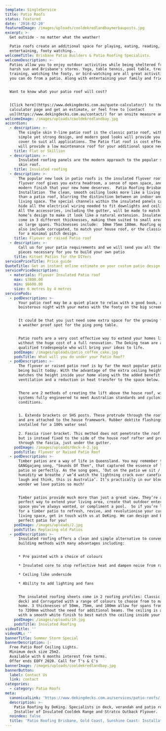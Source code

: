 ```yaml
---
template: SingleService
title: Patio Roofs
status: Featured
date: '2018-02-20'
featuredImage: /images/uploads/cooldekredlandbaymerbauposts.jpg
excerpt: >-
  Get outside - no matter what the weather!

  Patio roofs create an additional space for playing, eating, reading, storing,
  entertaining, footy watching..
welcomeTitle: Brisbane Patio Builders & Patio Roofing Specialists.
welcomeDescription: >-
  Patios allow you to enjoy outdoor activities while being sheltered from the
  harsh sun and Brisbane's storms. Yoga, table tennis, pool table, treadmill
  training, watching the footy, or bird-watching are all great activities that
  you can do from a patio. Along with entertaining your family and friends.


  Want to know what your patio roof will cost? 


  [Click here](https://www.dekingdecks.com.au/quote-calculator/) to the cost
  calculator page and get an estimate, or feel free to [contact
  us](https://www.dekingdecks.com.au/contact/) for an onsite measure and quote
welcomeImage: /images/uploads/cooldekredlandbay.jpg
accordion:
  - description: >-
      The single skin V-line patio roof is the classic patio roof, with its
      simple yet strong design, and modern good looks will provide you with a
      cover to suit all applications. The Patio flat roof is cost effective and
      will provide a low maintenance roof for your additional space needs
    title: Flat or Skillion
  - description: >-
      Insulated roofing panels are the modern approach to the popular single
      skin roof. 
    title: Insulated roofing
  - description: >-
      The popular new look in patio roofs is the insulated flyover roof. A
      flyover roof gives you extra headroom, a sense of open space, and the
      modern finish that your new home deserves.  Patio Roofing Brisbane
      Installation  The clean, smooth ceiling looks more like a living room roof
      than a patio roof, blurring the distinction between an indoor and outdoor
      living space. The special channels within the insulated panels can easily
      hide all the electrical wiring needed to fit downlights and ceiling fans.
      All the accessories, including the gutter, will be made to match your
      home’s design to make it look like a natural extension. Insulated panels
      come in 3 different thicknesses, making them suited to small areas as well
      as large spans. Thicknesses include:  50mm 75mm 100mm. Roofing options
      also include corrugated, to match your house roof, or the classic style
      for a minimal pitch design.
    title: Flyover or raised Patio roof
  - description: >-
      Call us for your patio requirements and we will send you all the bits and
      pieces necessary for you to build your own patio 
    title: Kitset Patios for the DIYers
servicePriceTitle: Price guide
QuoteTitle: Get an instant online estimate on your custom patio design
servicePriceDescription:
  - materials: Flyover Insulated Patio roof
    max: $7800.00
    min: $6600.00
    size: 6 metres by 4 metres
servicePods:
  - podDescription: >-
      Your patio roof may be a quiet place to relax with a good book, or a
      boisterous night with your mates with the footy on the big screen. 


      It could be that you just need some extra space for the growing family or
      a weather proof spot for the ping pong table.


      Patio roofs are a very cost effective way to extend your homes living area
      without the huge cost of a full renovation. The Deking team are all
      qualified tradespeople who will bring your ideas to life.
    podImage: /images/uploads/patio_coffee_cake.jpg
    podsTitle: What will you do under your Patio Roof?
  - podDescription: >-
      The flyover or raised patio roof is by far the most popular patio roof
      being built today. With the advantage of the extra ceiling height which
      matches the height inside your home along with the added benefit of cross
      ventilation and a reduction in heat transfer to the space below.


      There are 2 methods of creating the lift above the house roof, with both
      systems fully engineered to meet Australian standards and cyclonic
      conditions.


      1. Extenda brackets or SHS posts. These protrude through the roof surface
      and are attached to the house framework. Rubber dektite flashings are then
      installed for a 100% water seal 

      2. Fascia riser bracket. This method does not penetrate the roof surface
      but is instead fixed to the side of the house roof rafter and protrudes
      through the fascia, just under the gutter.
    podImage: /images/uploads/deck-4-2.jpg
    podsTitle: Flyover or Raised Patio Roof
  - podDescription: >-
      Timber patios are a way of life in Queensland. You may remember the famous
      GANGgajang song, "Sounds Of Then", that captured the essence of life on a
      patio so perfectly. As the song goes, ‘Out on the patio we sit / and the
      humidity we breathe / we’d watch the lightning crack over canefields /
      laugh and think, this is Australia’. It’s practically in our blood—no
      wonder we love patios so much!  


      Timber patios provide much more than just a great view. They’re also the
      perfect way to extend your living area, create that outdoor entertainment
      space you’ve always wanted, or compliment a pool.  So if you’re looking
      for a timber patio to refresh, revive, and revolutionise your current
      living space, get in touch with us at DeKing. We can design and build the
      perfect patio for you!
    podImage: /images/uploads/2.jpg
    podsTitle: Replacing old Patios
  - podDescription: >-
      Insulated roofing offers a clean and simple alternative to conventional
      building methods with many advantages including:


      * Pre painted with a choice of colours

      * Insulated core to stop reflective heat and dampen noise from rain.

      * Ceiling like underside

      * Ability to add lighting and fans


      The insulated roofing sheets come in 2 roofing profiles: Classic (Trim
      deck) and Corrugated with a range of colours to choose from to match your
      home. 3 thicknesses of 50mm, 75mm, and 100mm allow for spans from 5100mm
      to 7200mm without the need for additional beams. The ceiling is available
      with a smooth white finish to best match the ceiling inside your home.
    podImage: /images/uploads/10.jpg
    podsTitle: Insulated Roofing
videoTitle: ''
videoURL: ''
bannerTitle: Summer Storm Special
bannerDescription: |-
  Free Patio Roof Ceiling Lights.
  Minimum deck size 25m2.
  Available with 6 months interest free terms.
  Offer ends EOFY 2020. Call for T's & C's
bannerImage: /images/uploads/cooldekredlandbay.jpg
bannerButton:
  label: Contact Us
  link: contact
categories:
  - category: Patio Roofs
meta:
  canonicalLink: 'https://www.dekingdecks.com.au/services/patio-roofs/'
  description: >-
    Patio Roofing by DeKing. Specialists in deck, verandah and patio roofing.
    Installer of Insulated Cooldek Range and Stratco Outback Flyover.
  noindex: false
  title: 'Patio Roofing Brisbane, Gold Coast, Sunshine Coast: Installation'
---
```


